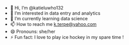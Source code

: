 - 👋 Hi, I’m @katieluwho132
- 👀 I’m interested in data entry and analytics
- 🌱 I’m currently learning data science
- 📫 How to reach me k.terpe@yahoo.com
- 😄 Pronouns: she/her
- ⚡ Fun fact: I love to play ice hockey in my spare time ! 

<!---
katieluwho132/katieluwho132 is a ✨ special ✨ repository because its `README.md` (this file) appears on your GitHub profile.
You can click the Preview link to take a look at your changes.
--->
